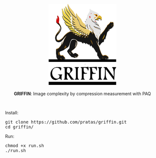 <p align="center"><img src="griffin_logo.png"
alt="GRIFFIN" height="264" border="0" /><br><br>
<b>GRIFFIN</b>: Image complexity by compression measurement with PAQ </p>
<br>

Install:
<pre>
git clone https://github.com/pratas/griffin.git
cd griffin/
</pre>

Run:
<pre>
chmod +x run.sh
./run.sh
</pre>

